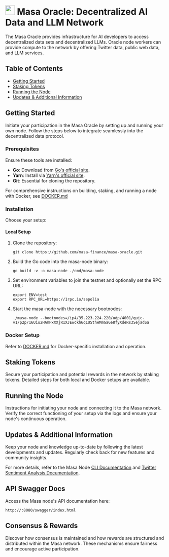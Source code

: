<!-- Title -->
<h1>
  <img src="https://emojicdn.elk.sh/🌐" width="30" /> Masa Oracle: Decentralized AI Data and LLM Network
</h1>

<!-- Description -->
<p>The Masa Oracle provides infrastructure for AI developers to access decentralized data sets and decentralized LLMs. Oracle node workers can provide compute to the network by offering Twitter data, public web data, and LLM services.</p>

<!-- Table of Contents -->
<h2>
  Table of Contents
</h2>

<ul>
  <li><a href="#getting-started">Getting Started</a></li>
  <li><a href="#staking-tokens">Staking Tokens</a></li>
  <li><a href="#running-the-node">Running the Node</a></li>
  <li><a href="#updates-additional-information">Updates & Additional Information</a></li>
</ul>

<!-- Getting Started -->
<h2 id="getting-started">
  Getting Started
</h2>

<p>Initiate your participation in the Masa Oracle by setting up and running your own node. Follow the steps below to integrate seamlessly into the decentralized data protocol.</p>

<h3>Prerequisites</h3>

<p>Ensure these tools are installed:</p>

<ul>
  <li><strong>Go</strong>: Download from <a href="https://golang.org/dl/">Go's official site</a>.</li>
  <li><strong>Yarn</strong>: Install via <a href="https://classic.yarnpkg.com/en/docs/install/">Yarn's official site</a>.</li>
  <li><strong>Git</strong>: Essential for cloning the repository.</li>
</ul>

<p>For comprehensive instructions on building, staking, and running a node with Docker, see <a href="./DOCKER.md">DOCKER.md</a></p>

<h3>Installation</h3>

<p>Choose your setup:</p>

<h4>Local Setup</h4>

<ol>
  <li>Clone the repository:
    <pre><code>git clone https://github.com/masa-finance/masa-oracle.git</code></pre>
  </li>
  <li>Build the Go code into the masa-node binary:
    <pre><code>go build -v -o masa-node ./cmd/masa-node</code></pre>
  </li>
  <li>Set environment variables to join the testnet and optionally set the RPC URL:
    <pre><code>export ENV=test
export RPC_URL=https://1rpc.io/sepolia</code></pre>
  </li>
  <li>Start the masa-node with the necessary bootnodes:
    <pre><code>./masa-node --bootnodes=/ip4/35.223.224.220/udp/4001/quic-v1/p2p/16Uiu2HAmPxXXjR1XJEwckh6q1UStheMmGaGe8fyXdeRs3SejadSa</code></pre>
  </li>
</ol>

<h3>Docker Setup</h3>

<p>Refer to <a href="./DOCKER.md">DOCKER.md</a> for Docker-specific installation and operation.</p>

<!-- Staking Tokens -->
<h2 id="staking-tokens">
  Staking Tokens
</h2>

<p>Secure your participation and potential rewards in the network by staking tokens. Detailed steps for both local and Docker setups are available.</p>

<!-- Running the Node -->
<h2 id="running-the-node">
  Running the Node
</h2>

<p>Instructions for initiating your node and connecting it to the Masa network. Verify the correct functioning of your setup via the logs and ensure your node's continuous operation.</p>

<!-- Updates & Additional Information -->
<h2 id="updates-additional-information">
  Updates & Additional Information
</h2>

<p>Keep your node and knowledge up-to-date by following the latest developments and updates. Regularly check back for new features and community insights.</p>

<p>For more details, refer to the Masa Node <a href="CLI.md">CLI Documentation</a> and <a href="LLM.md">Twitter Sentiment Analysis Documentation</a>.</p>

<!-- API Swagger Docs -->
<h2>
  API Swagger Docs
</h2>

<p>
  Access the Masa node's API documentation here:
  <pre><code>http://<masa-node>:8080/swagger/index.html</code></pre>
</p>

<!-- Consensus and Rewards -->
<h2>
  Consensus & Rewards
</h2>

<p>Discover how consensus is maintained and how rewards are structured and distributed within the Masa network. These mechanisms ensure fairness and encourage active participation.</p>

<!-- Footer -->
<p

